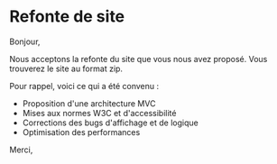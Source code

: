 # Refonte de site

Bonjour,

Nous acceptons la refonte du site que vous nous avez proposé.
Vous trouverez le site au format zip.

Pour rappel, voici ce qui a été convenu :

* Proposition d'une architecture MVC
* Mises aux normes W3C et d'accessibilité
* Corrections des bugs d'affichage et de logique
* Optimisation des performances

Merci,
